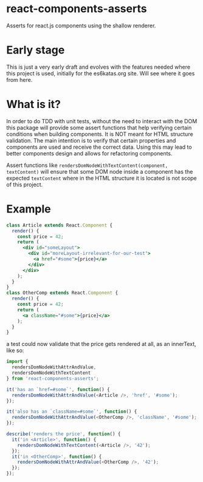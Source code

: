 # react-components-asserts

Asserts for react.js components using the shallow renderer.

# Early stage

This is just a very early draft and evolves with the features needed where this project is used, 
initially for the es6katas.org site. Will see where it goes from here.

# What is it?

In order to do TDD with unit tests, without the need to interact with the DOM 
this package will provide some assert functions that help verifying certain 
conditions when building components.
It is NOT meant for HTML structure validation. The main intention is to verify that
certain properties and components are used and receive the correct data.
Using this may lead to better components design and allows for refactoring components.

Assert functions like `rendersDomNodeWithTextContent(component, textContent)` will ensure that some DOM node
inside a component has the expected `textContent` where in the HTML structure it is located is not
scope of this project.

# Example

```jsx
class Article extends React.Component {
  render() {
    const price = 42;
    return (
      <div id="someLayout">
        <div id="moreLayout-irrelevant-for-our-test">
          <a href="#some">{price}</a>
        </div>
      </div>
    );
  }
}
class OtherComp extends React.Component {
  render() {
    const price = 42;
    return (
      <a className="#some">{price}</a>
    );
  }
}
```

a test could now validate that the price gets rendered at all, as an innerText, like so:

```js
import {
  rendersDomNodeWithAttrAndValue,
  rendersDomNodeWithTextContent
} from 'react-components-asserts';

it('has an `href=#some`', function() {
  rendersDomNodeWithAttrAndValue(<Article />, 'href', '#some');
});

it('also has an `className=#some`', function() {
  rendersDomNodeWithAttrAndValue(<OtherComp />, 'className', '#some');
});

describe('renders the price', function() {
  it('in <Article>', function() {
    rendersDomNodeWithTextContent(<Article />, '42');
  });
  it('in <OtherComp>', function() {
    rendersDomNodeWithAttrAndValue(<OtherComp />, '42');
  });
});
```
